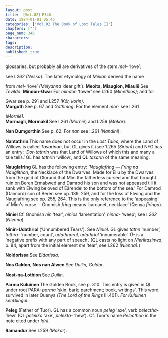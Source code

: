 ```yaml
---
layout: post
title: 【Vol.02】P346.
date: 1984-01-01 05:46
categories: ["Vol.02 The Book of Lost Tales II"]
chapters: [""]
page_num: 346
characters: 
tags: 
description: 
published: true
---
```


<p style="text-indent: 0;">
glossaries, but probably all are derivatives of the stem <I>mel-</I> ‘love’;
</p>

see I<I>.262 (Nessa</I>). The later etymology of <I>Melian</I> derived the name

from <I>mel-</I> ‘love’ <I>(Melyanna</I> ‘dear gift’). <B>Meoita, Miaugion, Miaulë </B>See <I>Tevildo</I>. <B>Mindon-Gwar </B>For <I>mindon</I> ‘tower’ see I.260 <I>(Minethlos)</I>; and for

Gwar see p. 291 and I.257 <I>(Kôr, korin).<BR></I><B>Morgoth </B>See p. 67 and <I>Gothmog</I>. For the element <I>mor-</I> see I.261

<I>(Mornië).<BR></I><B>Mormagli, Mormakil </B>See I.261 <I>(Mornië</I>) and I.259 <I>(Makar</I>).

<B>Nan Dumgorthin </B>See p. 62. For <I>nan</I> see I.261 <I>(Nandini</I>).

<B>Nantathrin </B>This name does not occur in the <I>Lost Tales</I>, where the Land of Willows is called <I>Tasarinan</I>, but GL gives it (see 1.265 <I>(Sirion)</I>) and NFG has an entry: <I>‘Dor-tathrin</I> was that Land of Willows of which this and many a tale tells.’ GL has <I>tathrin</I> ‘willow’, and QL <I>tasarin</I> of the same meaning.

<B>Nauglafring </B>GL has the following entry: <I>‘Nauglafring — Fring na Nauglithon</I>, the Necklace of the Dwarves. Made for Ellu by the Dwarves from the gold of Glorund that Mîm the fatherless cursed and that brought ruin on Beren Ermabwed and Damrod his son and was not appeased till it sank with Elwing beloved of Eärendel to the bottom of the sea.’ For Damrod (Daimord) son of Beren see pp. 139, 259, and for the loss of Elwing and the Nauglafring see pp. 255, 264. This is the only reference to the ‘appeasing’ of Mîm's curse. - Gnomish <I>fring</I> means ‘carcanet, necklace’ (Qenya <I>firinga</I>).

<B>Níniel </B>Cf. Gnomish <I>nîn</I> ‘tear’, <I>ninios</I> ‘lamentation’, <I>ninna-</I> ‘weep’; see I<I>.262 (Nienna</I>).

<B>Ninin-Udathriol </B>(‘Unnumbered Tears'). See <I>Níniel</I>. GL gives <I>tathn</I> ‘number’, <I>tathra-</I> ‘number, count’, <I>udathnarol, udathriol</I> ‘innumerable’. <I>Û-</I> is a ‘negative prefix with any part of speech’. (QL casts no light on <I>Nieriltasinwa</I>, p. 84, apart from the initial element <I>me</I> ‘tear’, see I.262 <I>(Nienna).</I>)

<B>Noldorissa </B>See <I>Eldarissa</I>.

<B>Nos Galdon, Nos nan Alwen </B>See <I>Duilin, Galdor</I>.

<B>Nost-na-Lothion </B>See <I>Duilin</I>.

<B>Parma Kuluinen </B>The Golden Book, see p. 310. This entry is given in QL under root PARA: <I>parma</I> ‘skin, bark; parchment; book, writings'. This word survived in later Quenya <I>(The Lord of the Rings</I> III.401). <I>For Kuluinen seeGlingol</I>.

<B>Peleg </B>(Father of Tuor). GL has a common noun <I>peleg</I> 'axe', verb <I>pelectha-</I> ‘hew’ (QL <I>pelekko</I> 'axe', <I>pelekta-</I> ‘hew’). Cf. Tuor's name <I>Pelecthon</I> in the note cited under <I>Idril</I>.

<B>Ramandur </B>See I.259 <I>(Makar</I>).

